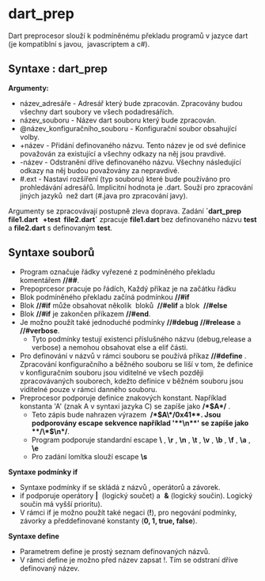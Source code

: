 ﻿# **dart\_prep**
Dart preprocesor slouží k podmíněnému překladu programů v jazyce dart (je kompatiblní s javou,  javascriptem a c#).
## **Syntaxe : dart\_prep** 
**Argumenty:**

- název_adresáře - Adresář který bude zpracován. Zpracovány budou všechny dart soubory ve všech podadresářích.
- název_souboru - Název dart souboru který bude zpracován.
- @název_konfiguračního_souboru - Konfigurační soubor obsahující volby.
- +název - Přidání definovaného názvu. Tento název je od své definice považován za existující a všechny odkazy na něj jsou pravdivé.
- -název - Odstranění dříve definovaného názvu. Všechny následující odkazy na něj budou považovány za nepravdivé.
- #.ext - Nastaví rozšíření (typ souboru) které bude používáno pro prohledávání adresářů. Implicitní hodnota je .dart. Souží pro zpracování jiných jazyků  než dart (#.java pro zpracování javy).


Argumenty se zpracovávají postupně zleva doprava. Zadání **´dart\_prep  file1.dart   +test  file2.dart´** zpracuje **file1.dart** bez definovaného názvu **test** a **file2.dart** s definovaným **test**.
## **Syntaxe souborů**
- Program označuje řádky vyřezené z podmíněného překladu komentářem **//##**.
- Prepoprcesor pracuje po řádích, Každý příkaz je na začátku řádku
- Blok podmíněného překladu začíná podmínkou **//#if** 
- Blok **//#if** může obsahovat několik  bloků  **//#elif** a blok  **//#else**
- Blok **//#if** je zakončen příkazem **//#end**.
- Je možno použít také jednoduché podmínky **//#debug** **//#release** a **//#verbose**.
  - Tyto podmínky testují existenci příslušného názvu (debug,release a verbose) a nemohou obsahovat else a elif části.
- Pro definování v názvů v rámci souboru se používá příkaz **//#define** . Zpracování konfiguračního a běžného souboru se liší v tom, že definice v konfiguračním souboru jsou viditelné ve všech později zpracovávaných souborech, kdežto definice v běžném souboru jsou viditelné pouze v rámci danného souboru.
- Preprocesor podporuje definice znakových konstant. Například konstanta 'A' (znak A v syntaxi jazyka C) se zapíše jako **/\*$A\*/** .
  - Teto zápis bude nahrazen výrazem  **/\*$A\*/0x41**. Jsou podporovány escape sekvence například '**\n**' se zapíše jako **/\*$\n\*/**.
  - Program podporuje standardní escape **\\** , **\r** , **\n** , **\t** , **\v** , **\b** , **\f** , **\a** , **\e** 
  - Pro zadání lomítka slouží escape **\s**

**Syntaxe podmínky if**

- Syntaxe podmínky if se skládá z názvů , operátorů a závorek.
- if podporuje operátory **|**  (logický součet) a  **&** (logický součin). Logický součin má vyšší prioritu).
- V rámci if je možno použít také negaci (**!**), pro negování podmínky, závorky a předdefinované konstanty (**0, 1, true, false**).

**Syntaxe define**

- Parametrem define je prostý seznam definovaných názvů.
- V rámci define je možno před název zapsat !. Tím se odstraní dříve definovaný název.


